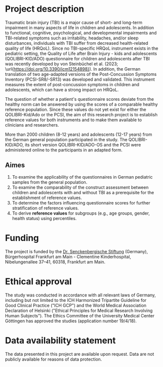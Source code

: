 # Project description
Traumatic brain injury (TBI) is a major cause of short- and long-term impairment in many aspects of life in children and adolescents. In addition to functional, cognitive, psychological, and developmental impairments and TBI-related symptoms such as irritability, headaches, and/or sleep disturbances, individuals with TBI suffer from decreased health-related quality of life (HRQoL). Since no TBI-specific HRQoL instrument exists in the pediatric setting, the Quality of Life after Brain Injury - kids and adolescents (QOLIBRI-KID/ADO) questionnaire for children and adolescents after TBI was recently developed by von Steinbüchel et al. (2023; \url{https://doi.org/10.3390/jcm12154898}). In addition, the German translation of two age-adapted versions of the Post-Concussion Symptoms Inventory (PCSI-SR8/-SR13) was developed and validated. This instrument measures the extent of post-concussion symptoms in children and adolescents, which can have a strong impact on HRQoL.

The question of whether a patient's questionnaire scores deviate from the healthy norm can be answered by using the scores of a comparable healthy reference population. Since these values do not yet exist for either the QOLIBRI-Kid/Ado or the PCSI, the aim of this research project is to establish reference values for both instruments and to make them available to clinicians and researchers. 

More than 2000 children (8-12 years) and adolescents (12-17 years) from the German general population participated in the study. The QOLIBRI-KID/ADO, its short version QOLIBRI-KID/ADO-OS and the PCSI were administered online to the participants in an adapted form.

## Aimes

1. To examine the applicability of the questionnaires in German pediatric samples from the general population. 
2. To examine the comparability of the construct assessment between children and adolescents with and without TBI as a prerequisite for the establishment of reference values.
3. To determine the factors influencing questionnaire scores for further stratification of reference values.
4. To derive **reference values** for subgroups (e.g., age groups, gender, health status) using percentiles.

# Funding
The project is funded by the [Dr. Senckenbergische Stiftung](http://www.senckenbergische-stiftung.de/) (Germany), Bürgerhospital Frankfurt am Main - Clementine Kinderhospital, Nibelungenallee 37–41, 60318, Frankfurt am Main.

# Ethical approval
The study was conducted in accordance with all relevant laws of Germany, including but not limited to the ICH Harmonized Tripartite Guideline for Good Clinical Practice ("ICH GCP") and the World Medical Association Declaration of Helsinki ("Ethical Principles for Medical Research Involving Human Subjects"). The Ethics Committee of the University Medical Center Göttingen has approved the studies (application number 19/4/18).

# Data availability statement 
The data presented in this project are available upon request. Data are not publicly available for reasons of data protection. 
